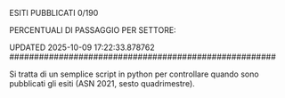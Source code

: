 ESITI PUBBLICATI 0/190 

PERCENTUALI DI PASSAGGIO PER SETTORE:

UPDATED 2025-10-09 17:22:33.878762
###################################################### 

Si tratta di un semplice script in python per controllare quando sono pubblicati gli esiti (ASN 2021, sesto quadrimestre).


